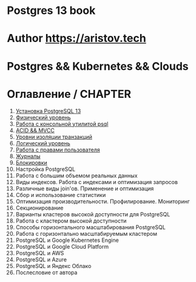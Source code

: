 # Postgres 13 book
# Author https://aristov.tech
# Postgres && Kubernetes && Clouds
# Оглавление / CHAPTER
1. [Установка PostgreSQL 13](https://github.com/aeuge/Postgres13book/blob/main/CHAPTER01.md)
2. [Физический уровень](https://github.com/aeuge/Postgres13book/blob/main/CHAPTER02.md)
3. [Работа с консольной утилитой psql](https://github.com/aeuge/Postgres13book/blob/main/CHAPTER03.md)
4. [ACID && MVCC](https://github.com/aeuge/Postgres13book/blob/main/CHAPTER04.md)
5. [Уровни изоляции транзакций](https://github.com/aeuge/Postgres13book/blob/main/CHAPTER05.md)
6. [Логический уровень](https://github.com/aeuge/Postgres13book/blob/main/CHAPTER06.md)
7. [Работа с правами пользователя](https://github.com/aeuge/Postgres13book/blob/main/CHAPTER07.md)
8. [Журналы](https://github.com/aeuge/Postgres13book/blob/main/CHAPTER08.md)
9. [Блокировки](https://github.com/aeuge/Postgres13book/blob/main/CHAPTER09.md)
10. Настройка PostgreSQL    
11. Работа с большим объемом реальных данных    
12. Виды индексов. Работа с индексами и оптимизация запросов    
13. Различные виды join'ов. Применение и оптимизация    
14. Сбор и использование статистики    
15. Оптимизация производительности. Профилирование. Мониторинг    
16. Секционирование    
17. Варианты кластеров высокой доступности для PostgreSQL    
18. Работа с кластером высокой доступности    
19. Способы горизонтального масштабирования PostgreSQL    
20. Работа с горизонтально масштабируемым кластером    
21. PostgreSQL и Google Kubernetes Engine    
22. PostgreSQL и Google Cloud Platform    
23. PostgreSQL и AWS    
24. PostgreSQL и Azure    
25. PostgreSQL и Яндекс Облако    
26. Послесловие от автора    

